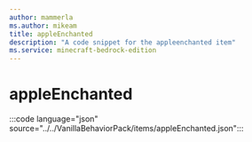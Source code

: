 ```yaml
---
author: mammerla
ms.author: mikeam
title: appleEnchanted
description: "A code snippet for the appleenchanted item"
ms.service: minecraft-bedrock-edition
---
```


# appleEnchanted

:::code language="json" source="../../VanillaBehaviorPack/items/appleEnchanted.json":::
